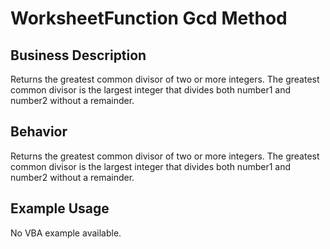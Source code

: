 # WorksheetFunction Gcd Method

## Business Description
Returns the greatest common divisor of two or more integers. The greatest common divisor is the largest integer that divides both number1 and number2 without a remainder.

## Behavior
Returns the greatest common divisor of two or more integers. The greatest common divisor is the largest integer that divides both number1 and number2 without a remainder.

## Example Usage
No VBA example available.